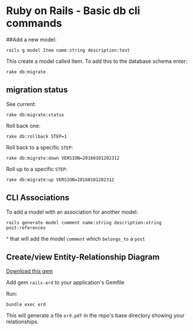 # Ruby on Rails - Basic db cli commands


##Add a new model:
```
rails g model Item name:string description:text
```
This create a model called Item. To add this to the database schema enter:
```
rake db:migrate
```

## migration status

See current:
```
rake db:migrate:status
```

Roll back one:
```
rake db:rollback STEP=1
```

Roll back to a specific `STEP`:
```
rake db:migrate:down VERSION=20160101202312
```

Roll up to a specific `STEP`:
```
rake db:migrate:up VERSION=20160101202312
```

## CLI Associations

To add a model with an association for another model:
```
rails generate model comment name:string description:string post:references
```
^ that will add the model `comment` which `belongs_to` a `post`

## Create/view Entity-Relationship Diagram

[Download this gem](https://github.com/voormedia/rails-erd)

Add gem `rails-erd` to your application's Gemfile

Run:
```
bundle exec erd
```

This will generate a file `erd.pdf` in the repo's base directory showing your relationships.